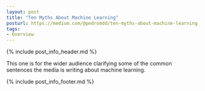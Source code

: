 ```yaml
---
layout: post
title: "Ten Myths About Machine Learning"
posturl: https://medium.com/@pedromdd/ten-myths-about-machine-learning-d888b48334a3
tags:
- Overview
---
```


{% include post_info_header.md %}

This one is for the wider audience clarifying some of the common sentences the media is writing about machine learning.

<!--more-->
{% include post_info_footer.md %}
